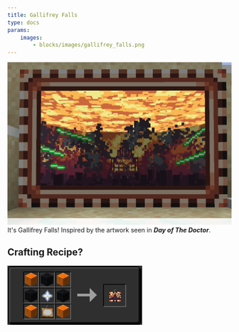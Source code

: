 ```yaml
---
title: Gallifrey Falls
type: docs
params:
    images:
        - blocks/images/gallifrey_falls.png
---
```



![Image of the Gallifrey Falls painting](./images/gallifrey_falls.png)
It's Gallifrey Falls!
Inspired by the artwork seen in ***Day of The Doctor***.

## Crafting Recipe?

![Image of the recipe](./images/falls_recipe.png)
